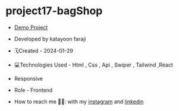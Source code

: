 # project17-bagShop
- [Demo Project](https://project17-bag-shop.vercel.app/)

- Developed by katayoon faraji

- 🗓️Created - 2024-01-29

- 💻Technologies Used - Html , Css , Api , Swiper , Tailwind ,React

- Responsive
  
- Role - Frontend

- How to reach me 👩🏻: with my [instagram](https://instagram.com/katayoon_faraji_web) and [linkedin](https://www.linkedin.com/in/katayoon-faraji-web-3b722b207r)
